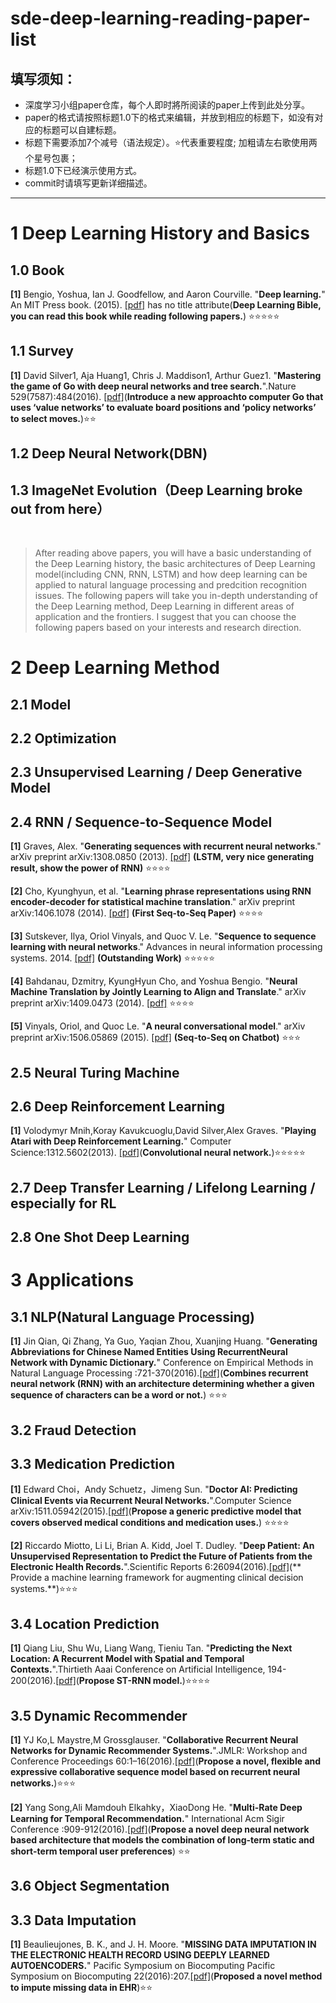 # sde-deep-learning-reading-paper-list

填写须知：
-------

- 深度学习小组paper仓库，每个人即时將所阅读的paper上传到此处分享。
- paper的格式请按照标题1.0下的格式来编辑，并放到相应的标题下，如没有对应的标题可以自建标题。
- 标题下需要添加7个减号（语法规定）。:star:代表重要程度; 加粗请左右歌使用两个星号包裹；
- 标题1.0下已经演示使用方式。
- commit时请填写更新详细描述。

---------------------------------------


# 1 Deep Learning History and Basics

## 1.0 Book

**[1]** Bengio, Yoshua, Ian J. Goodfellow, and Aaron Courville. "**Deep learning.**" An MIT Press book. (2015). [[pdf]](http://www.deeplearningbook.org/front_matter.pdf) has no title attribute(**Deep Learning Bible, you can read this book while reading following papers.**) :star::star::star::star::star:

## 1.1 Survey

**[1]** David Silver1, Aja Huang1, Chris J. Maddison1, Arthur Guez1. "**Mastering the game of Go with deep neural networks and tree search.**".Nature 529(7587):484(2016). [[pdf]](http://emotion.psychdept.arizona.edu/Jclub/Silver-et-al.%20Mastering%20the%20game%20of%20Go%20with%20deep%20neural%20networks%20and%20tree%20search+Nature+2016.pdf)(**Introduce a new approachto computer Go that uses ‘value networks’ to evaluate board positions and ‘policy networks’ to select moves.**):star::star:

## 1.2 Deep Neural Network(DBN)

## 1.3 ImageNet Evolution（Deep Learning broke out from here）
 
>After reading above papers, you will have a basic understanding of the Deep Learning history, the basic architectures of Deep Learning model(including CNN, RNN, LSTM) and how deep learning can be applied to natural language processing and predcition recognition issues. The following papers will take you in-depth understanding of the Deep Learning method, Deep Learning in different areas of application and the frontiers. I suggest that you can choose the following papers based on your interests and research direction.

# 2 Deep Learning Method

## 2.1 Model

## 2.2 Optimization

## 2.3 Unsupervised Learning / Deep Generative Model

## 2.4 RNN / Sequence-to-Sequence Model

**[1]** Graves, Alex. "**Generating sequences with recurrent neural networks**." arXiv preprint arXiv:1308.0850 (2013). [[pdf]](http://arxiv.org/pdf/1308.0850) **(LSTM, very nice generating result, show the power of RNN)** :star::star::star::star:

**[2]** Cho, Kyunghyun, et al. "**Learning phrase representations using RNN encoder-decoder for statistical machine translation**." arXiv preprint arXiv:1406.1078 (2014). [[pdf]](http://arxiv.org/pdf/1406.1078) **(First Seq-to-Seq Paper)** :star::star::star::star:

**[3]** Sutskever, Ilya, Oriol Vinyals, and Quoc V. Le. "**Sequence to sequence learning with neural networks**." Advances in neural information processing systems. 2014. [[pdf]](http://papers.nips.cc/paper/5346-information-based-learning-by-agents-in-unbounded-state-spaces.pdf) **(Outstanding Work)** :star::star::star::star::star:

**[4]** Bahdanau, Dzmitry, KyungHyun Cho, and Yoshua Bengio. "**Neural Machine Translation by Jointly Learning to Align and Translate**." arXiv preprint arXiv:1409.0473 (2014). [[pdf]](https://arxiv.org/pdf/1409.0473v7.pdf) :star::star::star::star:

**[5]** Vinyals, Oriol, and Quoc Le. "**A neural conversational model**." arXiv preprint arXiv:1506.05869 (2015). [[pdf]](http://arxiv.org/pdf/1506.05869.pdf%20(http://arxiv.org/pdf/1506.05869.pdf)) **(Seq-to-Seq on Chatbot)** :star::star::star:


## 2.5 Neural Turing Machine

## 2.6 Deep Reinforcement Learning

**[1]** Volodymyr Mnih,Koray Kavukcuoglu,David Silver,Alex Graves. "**Playing Atari with Deep Reinforcement Learning.**"	Computer Science:1312.5602(2013). [[pdf]](http://www0.cs.ucl.ac.uk/staff/d.silver/web/Publications_files/dqn.pdf)(**Convolutional neural network.**):star::star::star::star::star:

## 2.7 Deep Transfer Learning / Lifelong Learning / especially for RL

## 2.8 One Shot Deep Learning

# 3 Applications

## 3.1 NLP(Natural Language Processing)

**[1]** Jin Qian, Qi Zhang, Ya Guo, Yaqian Zhou, Xuanjing Huang. "**Generating Abbreviations for Chinese Named Entities Using RecurrentNeural Network with Dynamic Dictionary.**" Conference on Empirical Methods in Natural Language Processing :721-370(2016).[[pdf]](http://anthology.aclweb.org/D/D16/D16-1069.pdf)(**Combines recurrent neural network (RNN) with an architecture determining whether a given sequence of characters can be a word or not.**) :star::star::star:

## 3.2 Fraud Detection

## 3.3 Medication Prediction

**[1]** Edward Choi，Andy Schuetz，Jimeng Sun. "**Doctor AI: Predicting Clinical Events via Recurrent Neural Networks.**".Computer Science arXiv:1511.05942(2015).[[pdf]](http://net.pku.edu.cn/dlib/healthcare/EMR%20event%20sequence/Predicting%20Clinical%20Events%20via%20Recurrent%20Neural%20Networks.pdf)(**Propose a generic predictive model that covers observed medical conditions and medication uses.**) :star::star::star::star:

**[2]** Riccardo Miotto, Li Li, Brian A. Kidd, Joel T. Dudley. "**Deep Patient: An Unsupervised Representation to Predict the Future of Patients from the Electronic Health Records.**".Scientific Reports 6:26094(2016).[[pdf]](http://dudleylab.org/wp-content/uploads/2016/05/Deep-Patient-An-Unsupervised-Representation-to-Predict-the-Future-of-Patients-from-the-Electronic-Health-Records.pdf)(** Provide a machine learning framework for augmenting clinical decision systems.**):star::star::star:

## 3.4 Location Prediction

**[1]** Qiang Liu, Shu Wu, Liang Wang, Tieniu Tan. "**Predicting the Next Location: A Recurrent Model with Spatial and Temporal
Contexts.**".Thirtieth Aaai Conference on Artificial Intelligence, 194-200(2016).[[pdf]](http://www.shuwu.name/sw/STRNN.pdf)(**Propose ST-RNN model.**):star::star::star::star:

## 3.5 Dynamic Recommender

**[1]** YJ Ko,L Maystre,M Grossglauser. "**Collaborative Recurrent Neural Networks for Dynamic Recommender Systems.**".JMLR: Workshop and Conference Proceedings 60:1–16(2016).[[pdf]](http://jmlr.csail.mit.edu/proceedings/papers/v63/ko101.pdf)(**Propose
a novel, flexible and expressive collaborative sequence model based on recurrent neural networks.**):star::star::star: 

**[2]** Yang Song,Ali Mamdouh Elkahky，XiaoDong He. "**Multi-Rate Deep Learning for Temporal Recommendation.**" International Acm Sigir Conference :909-912(2016).[[pdf]](http://sonyis.me/paperpdf/spr209-song_sigir16.pdf)(**Propose a novel deep
neural network based architecture that models the combination of long-term static and short-term temporal user preferences**) :star::star:

## 3.6 Object Segmentation
## 3.3 Data Imputation
**[1]** Beaulieujones, B. K., and J. H. Moore. "**MISSING DATA IMPUTATION IN THE ELECTRONIC HEALTH RECORD USING DEEPLY LEARNED AUTOENCODERS.**" Pacific Symposium on Biocomputing Pacific Symposium on Biocomputing 22(2016):207.[[pdf]](http://psb.stanford.edu/psb-online/proceedings/psb17/beaulieujones.pdf)(**Proposed a novel method to impute missing data in EHR**):star::star:
